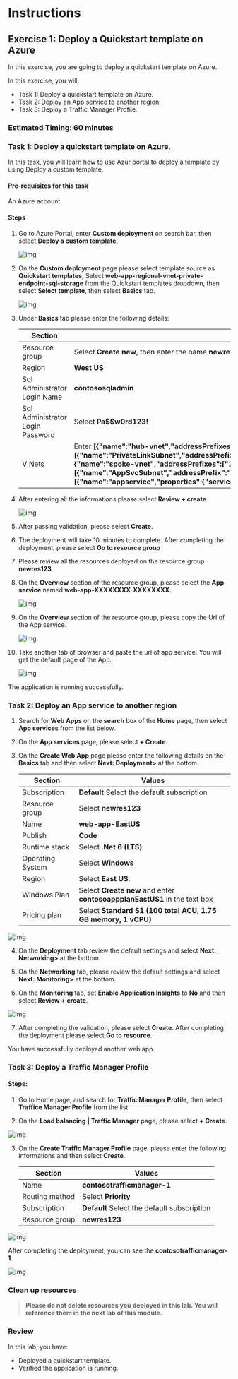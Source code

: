 # Instructions

## Exercise 1: Deploy a Quickstart template on Azure 

In this exercise, you are going to deploy a quickstart template on Azure. 

In this exercise, you will:

+ Task 1: Deploy a quickstart template on Azure.
+ Task 2: Deploy an App service to another region.
+ Task 3: Deploy a Traffic Manager Profile.

### Estimated Timing: 60 minutes

### Task 1: Deploy a quickstart template on Azure.

In this task, you will learn how to use Azur portal to deploy a template by using Deploy a custom template.

#### Pre-requisites for this task

An Azure account

#### Steps

1. Go to Azure Portal, enter **Custom deployment** on search bar, then select **Deploy a custom template**.

    ![img](../media/depl1.png)

2. On the **Custom deployment** page please select template source as **Quickstart templates**, Select **web-app-regional-vnet-private-endpoint-sql-storage** from the Quickstart templates dropdown, then select **Select template**, then select **Basics** tab.

    ![img](../media/depl2a.png)

3. Under **Basics** tab please enter the following details:

    | Section | Values |
    | ------- | ------ |
    | Resource group | Select **Create new**, then enter the name **newres123**, then click **Ok**. |
    | Region |  **West US** |
    | Sql Administrator Login Name | **contososqladmin** |
    | Sql Administrator Login Password | Select **Pa$$w0rd123!** |
    | V Nets | Enter **[{"name":"hub-vnet","addressPrefixes":["10.1.0.0/16"],"subnets":[{"name":"PrivateLinkSubnet","addressPrefix":"10.1.1.0/24","udrName":null,"nsgName":null,"delegations":null,"privateEndpointNetworkPolicies":"Disabled","privateLinkServiceNetworkPolicies":"Enabled"}]},{"name":"spoke-vnet","addressPrefixes":["10.2.0.0/16"],"subnets":[{"name":"AppSvcSubnet","addressPrefix":"10.2.1.0/24","udrName":null,"nsgName":null,"privateEndpointNetworkPolicies":"Enabled","privateLinkServiceNetworkPolicies":"Enabled","delegations":[{"name":"appservice","properties":{"serviceName":"Microsoft.Web/serverFarms"}}]}]}]** |
    
    
 4. After entering all the informations please select **Review + create**.    
    
    ![img](../media/depl4a.png)      

5. After passing validation, please select **Create**.

6. The deployment will take 10 minutes to complete. After completing the deployment, please select **Go to resource group**

7. Please review all the resources deployed on the resource group **newres123**.

8. On the **Overview** section of the resource group, please select the **App service** named **web-app-XXXXXXXX-XXXXXXXX**.

    ![img](../media/depl5a.png)

9. On the **Overview** section of the  resource group, please copy the Url of the App service.

    ![img](../media/depl6a.png)

10. Take another tab of browser and paste the url of app service. You will get the default page of the App.

    ![img](../media/depl7.png)

The application is running successfully.

### Task 2: Deploy an App service to another region

1. Search for **Web Apps** on the **search** box of the **Home** page, then select **App services** from the list below.

2. On the **App services** page, please select **+ Create**.

3. On the **Create Web App** page please enter the following details on the **Basics** tab and then select **Next: Deployment>** at the bottom.

    | Section | Values |
    | ------- | ------ |
    | Subscription | **Default** Select the default subscription |
    | Resource group | Select **newres123** |
    | Name | **web-app-EastUS** |
    | Publish | **Code** |
    | Runtime stack | Select **.Net 6 (LTS)** |
    | Operating System | Select **Windows** |
    | Region | Select **East US**. |
    | Windows Plan | Select **Create new** and enter **contosoappplanEastUS1** in the text box |
    | Pricing plan | Select **Standard S1 (100 total ACU, 1.75 GB memory, 1 vCPU)** |

 ![img](../media/webap1.png)

4. On the **Deployment** tab review the default settings and select **Next: Networking>** at the bottom.

5. On the **Networking** tab, please review the default settings and select **Next: Monitoring>** at the bottom.

6. On the **Monitoring** tab, set **Enable Application Insights** to **No** and then select **Review + create**.

 ![img](../media/webap2.png)

7. After completing the validation, please select **Create**. After completing the deployment please select **Go to resource**.

You have successfully deployed another web app.

### Task 3: Deploy a Traffic Manager Profile

#### Steps:

1. Go to Home page, and search for **Traffic Manager Profile**, then select **Traffice Manager Profile** from the list.

2. On the **Load balancing | Traffic Manager** page, please select **+ Create**.

![img](../media/trafp1.png)

3. On the **Create Traffic Manager Profile** page, please enter the following informations and then select **Create**. 

    | Section | Values |
    | ------- | ------ |
    | Name | **contosotrafficmanager-1**  |
    | Routing method | Select **Priority** |
    | Subscription | **Default** Select the default subscription |
    | Resource group | **newres123** |

![img](../media/trafp2.png)

After completing the deployment, you can see the **contosotrafficmanager-1**.

![img](../media/trafp3.png)

### Clean up resources

>**Please do not delete resources you deployed in this lab. You will reference them in the next lab of this module.**

### Review

In this lab, you have:

   - Deployed a quickstart template.
   - Verified the application is running.
    
